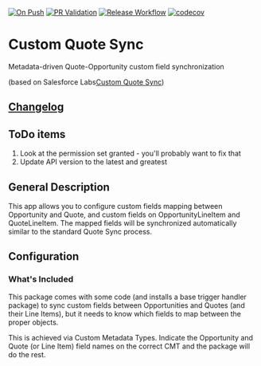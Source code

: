 [![On Push](https://github.com/dschach/QuoteCustomSync/actions/workflows/ci.yml/badge.svg)](https://github.com/dschach/QuoteCustomSync/actions/workflows/ci.yml)
[![PR Validation](https://github.com/dschach/QuoteCustomSync/actions/workflows/pr.yml/badge.svg)](https://github.com/dschach/QuoteCustomSync/actions/workflows/pr.yml)
[![Release Workflow](https://github.com/dschach/QuoteCustomSync/actions/workflows/release-please.yml/badge.svg)](https://github.com/dschach/QuoteCustomSync/actions/workflows/release-please.yml)
[![codecov](https://codecov.io/gh/dschach/QuoteCustomSync/branch/main/graph/badge.svg?token=H2ZFLBGGZR)](https://codecov.io/gh/dschach/QuoteCustomSync)

# Custom Quote Sync

Metadata-driven Quote-Opportunity custom field synchronization

(based on Salesforce Labs[Custom Quote Sync](https://appexchange.salesforce.com/listingDetail?listingId=a0N30000003Iop5EAC))

## [Changelog](./CHANGELOG.md)

## ToDo items

1. Look at the permission set granted - you'll probably want to fix that
1. Update API version to the latest and greatest

## General Description

This app allows you to configure custom fields mapping between Opportunity and Quote, and custom fields on OpportunityLineItem and QuoteLineItem. The mapped fields will be synchronized automatically similar to the standard Quote Sync process.

## Configuration

### What's Included

This package comes with some code (and installs a base trigger handler package) to sync custom fields between Opportunities and Quotes (and their Line Items), but it needs to know which fields to map between the proper objects.

This is achieved via Custom Metadata Types. Indicate the Opportunity and Quote (or Line Item) field names on the correct CMT and the package will do the rest.
